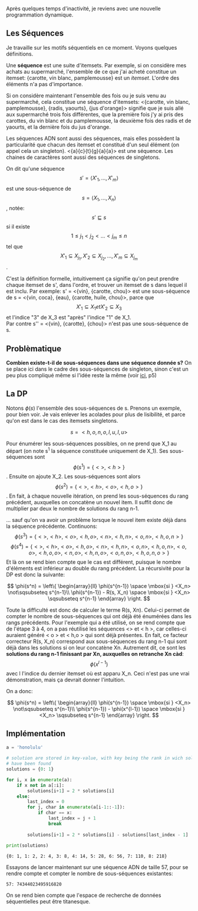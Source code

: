 
Après quelques temps d'inactivité, je reviens avec une nouvelle programmation dynamique.

## Les Séquences
Je travaille sur les motifs séquentiels en ce moment. Voyons quelques définitions.

Une **séquence** est une suite d'itemsets. Par exemple, si on considère mes achats au supermarché, l'ensemble de ce que j'ai acheté constitue un itemset: {carotte, vin blanc, pamplemousse} est un *itemset*. L'ordre des éléments n'a pas d'importance.

Si on considère maintenant l'ensemble des fois ou je suis venu au supermarché, cela constitue une séquence d'itemsets: <{carotte, vin blanc, pamplemousse}, {radis, yaourts}, {jus d'orange}> signifie que je suis allé aux supermarché trois fois différentes, que la première fois j'y ai pris des carottes, du vin blanc et du pamplemousse, la deuxième fois des radis et de yaourts, et la dernière fois du jus d'orange.

Les séquences ADN sont aussi des séquences, mais elles possèdent la particularité que chacun des itemset et constitué d'un seul élément (on appel cela un singleton). <{a}{c}{t}{g}{a}{a}> est une séquence. Les chaines de caractères sont aussi des séquences de singletons.

On dit qu'une séquence $$ s' = \langle X'_{1}, ..., X'_{m}\rangle $$ est une sous-séquence de $$s = \langle X_{1}, ..., X_{n}\rangle $$, notée: $$s'\sqsubseteq s$$ si il existe $$ 1 \leq j_{1} < j_{2} < ... < j_{m} \leq n $$ tel que $$X'_{1} \subseteq X_{j_{1}}, X'_{2} \subseteq X_{j_{2}}, ..., X'_{m} \subseteq X_{j_{m}}$$.   

C'est la définition formelle, intuitivement ça signifie qu'on peut prendre chaque itemset de s', dans l'ordre, et trouver un itemset de s dans lequel il est inclu. Par exemple:
s' = <{vin}, {carotte, chou}> est une sous-séquence de s = <{vin, coca}, {eau}, {carotte, huile, chou}>, parce que $$X'_1 \subseteq X_1 et X'_2 \subseteq X_3$$ et l'indice "3" de X_3 est "après" l'indice "1" de X_1.     
Par contre s'' = <{vin}, {carotte}, {chou}> n'est pas une sous-séquence de s.

## Problèmatique
**Combien existe-t-il de sous-séquences dans une séquence donnée s?**
On se place ici dans le cadre des sous-séquences de singleton, sinon c'est un peu plus compliqué même si l'idée reste la même (voir [ici](https://hal.inria.fr/hal-00740231v1/document), p5)

## La DP
Notons $\phi(s)$ l'ensemble des sous-séquences de s. Prenons un exemple, pour bien voir. Je vais enlever les acolades pour plus de lisibilité, et parce qu'on est dans le cas des itemsets singletons.

$$s = <h,o,n,o,l,u,l,u>$$ 

Pour énumérer les sous-séquences possibles, on ne prend que X_1 au départ (on note s<sup>1</sup> la séquence constituée uniquement de X_1). Ses sous-séquences sont $$\phi(s^1) = \{<>, <h>\}$$. Ensuite on ajoute X_2. Les sous-séquences sont alors $$\phi(s^2) = \{ <>, <h>, <o>, <h,o>\}$$. En fait, à chaque nouvelle itération, on prend les sous-séquences du rang précédent, auxquelles on concatène un nouvel item. Il suffit donc de multiplier par deux le nombre de solutions du rang n-1.

... sauf qu'on va avoir un problème lorsque le nouvel item existe déjà dans la séquence précédente. Continuons:
$$\phi(s^3) = \{ <>, <h>, <o>, <h,o>, <n>, <h,n>, <o,n>, <h,o,n> \}$$
$$\phi(s^4) = \{ <>, <h>, <o>, <h,o>, <n>, <h,n>, <o,n>, <h,o,n>, <o,o>, <h,o,o>, <n, o>, <h,n,o>, <o,n,o>, <h,o,n,o>\}$$
Et là on se rend bien compte que le cas est différent, puisque le nombre d'éléments est inférieur au double du rang précédent. 
La récursivité pour la DP est donc la suivante:

$$
\phi(s^n) = \left\{
    \begin{array}{ll}
        \phi(s^{n-1}) \space \mbox{si } <X_n> \not\sqsubseteq s^{n-1}\\
        \phi(s^{n-1}) - R(s, X_n) \space \mbox{si } <X_n> \sqsubseteq s^{n-1}
    \end{array}
\right.
$$

Toute la difficulté est donc de calculer le terme R(s, Xn). Celui-ci permet de compter le nombre de sous-séquences qui ont déjà été énumérées dans les rangs précédents. Pour l'exemple qui a été utilisé, on se rend compte que de l'étape 3 à 4, on a pas réutilisé les séquences <> et < h >, car celles-ci auraient généré < o > et < h,o > qui sont déjà présentes. En fait, ce facteur correcteur R(s, X_n) correspond aux sous-séquences du rang n-1 qui sont déjà dans les solutions si on leur concatène Xn. Autrement dit, ce sont les **solutions du rang n-1 finissant par Xn, auxquelles on retranche Xn càd**: $$\phi(x^{l-1})$$ avec l l'indice du dernier itemset où est apparu X_n. Ceci n'est pas une vrai démonstration, mais ça devrait donner l'intuition. 

On a donc: 

$$
\phi(s^n) = \left\{
    \begin{array}{ll}
        \phi(s^{n-1}) \space \mbox{si } <X_n> \not\sqsubseteq s^{n-1}\\
        \phi(s^{n-1}) - \phi(x^{l-1}) \space \mbox{si } <X_n> \sqsubseteq s^{n-1}
    \end{array}
\right.
$$

## Implémentation

``` python
a = 'honolulu'
     
# solution are stored in key-value, with key being the rank in wich solutions
# have been found 
solutions = {0: 1}

for i, x in enumerate(a):
    if x not in a[:i]:
        solutions[i+1] = 2 * solutions[i]
    else:
        last_index = 0
        for j, char in enumerate(a[i-1::-1]):
            if char == x:
                last_index = j + 1
                break
 
        solutions[i+1] = 2 * solutions[i] - solutions[last_index - 1]    
         
print(solutions)
```

```
{0: 1, 1: 2, 2: 4, 3: 8, 4: 14, 5: 28, 6: 56, 7: 110, 8: 218}
```

Essayons de lancer maintenant sur une séquence ADN de taille 57, pour se rendre compte et compter le nombre de sous-séquences existantes:

```
57: 74344023495916820
```
On se rend bien compte que l'espace de recherche de données séquentielles peut être titanesque. 
